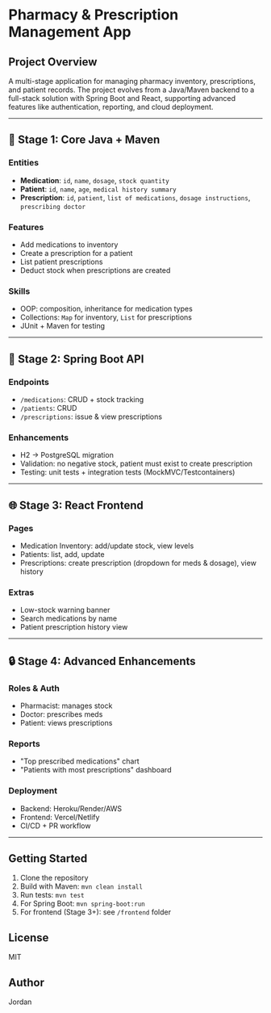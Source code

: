 # Pharmacy & Prescription Management App

## Project Overview
A multi-stage application for managing pharmacy inventory, prescriptions, and patient records. The project evolves from a Java/Maven backend to a full-stack solution with Spring Boot and React, supporting advanced features like authentication, reporting, and cloud deployment.

---

## 🌱 Stage 1: Core Java + Maven

### Entities
- **Medication**: `id`, `name`, `dosage`, `stock quantity`
- **Patient**: `id`, `name`, `age`, `medical history summary`
- **Prescription**: `id`, `patient`, `list of medications`, `dosage instructions`, `prescribing doctor`

### Features
- Add medications to inventory
- Create a prescription for a patient
- List patient prescriptions
- Deduct stock when prescriptions are created

### Skills
- OOP: composition, inheritance for medication types
- Collections: `Map` for inventory, `List` for prescriptions
- JUnit + Maven for testing

---

## 🚀 Stage 2: Spring Boot API

### Endpoints
- `/medications`: CRUD + stock tracking
- `/patients`: CRUD
- `/prescriptions`: issue & view prescriptions

### Enhancements
- H2 → PostgreSQL migration
- Validation: no negative stock, patient must exist to create prescription
- Testing: unit tests + integration tests (MockMVC/Testcontainers)

---

## 🌐 Stage 3: React Frontend

### Pages
- Medication Inventory: add/update stock, view levels
- Patients: list, add, update
- Prescriptions: create prescription (dropdown for meds & dosage), view history

### Extras
- Low-stock warning banner
- Search medications by name
- Patient prescription history view

---

## 🔒 Stage 4: Advanced Enhancements

### Roles & Auth
- Pharmacist: manages stock
- Doctor: prescribes meds
- Patient: views prescriptions

### Reports
- "Top prescribed medications" chart
- "Patients with most prescriptions" dashboard

### Deployment
- Backend: Heroku/Render/AWS
- Frontend: Vercel/Netlify
- CI/CD + PR workflow

---

## Getting Started
1. Clone the repository
2. Build with Maven: `mvn clean install`
3. Run tests: `mvn test`
4. For Spring Boot: `mvn spring-boot:run`
5. For frontend (Stage 3+): see `/frontend` folder

## License
MIT

## Author
Jordan

